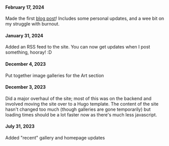#### February 17, 2024

Made the first [blog post](/posts/february-updates)! Includes some personal updates, and a wee bit on my struggle with burnout.

#### January 31, 2024  

Added an RSS feed to the site. You can now get updates when I post something, hooray! :D

#### December 4, 2023

Put together image galleries for the Art section

#### December 3, 2023

Did a major overhaul of the site; most of this was on the backend and involved moving the site over to a Hugo template. The content of the site hasn't changed too much (though galleries are gone temporarily) but loading times should be a lot faster now as there's much less javascript.

#### July 31, 2023

Added "recent" gallery and homepage updates